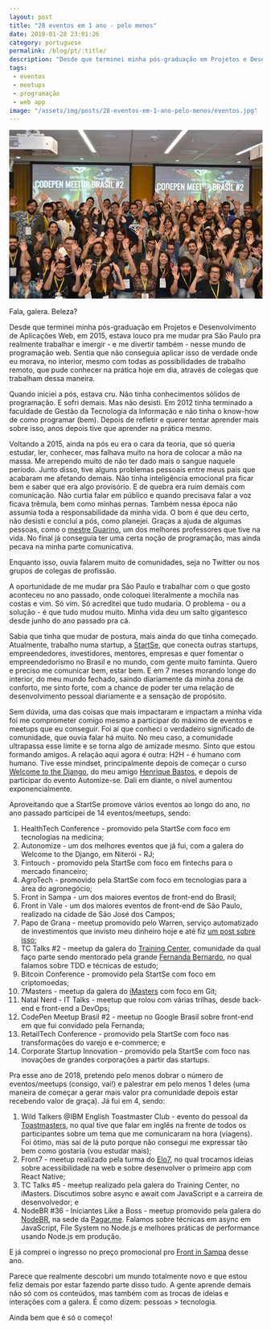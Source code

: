 ```yaml
---
layout: post
title: "28 eventos em 1 ano - pelo menos"
date: 2018-01-28 23:01:26
category: portuguese
permalink: /blog/pt/:title/
description: "Desde que terminei minha pós-graduação em Projetos e Desenvolvimento de Aplicações Web, em 2015, estava louco pra me mudar pra São Paulo pra realmente trabalhar e imergir - e me divertir também - nesse mundo de programação web."
tags:
 - eventos
 - meetups
 - programação
 - web app
image: "/assets/img/posts/28-eventos-em-1-ano-pelo-menos/eventos.jpg"
---
```


![Galera no final do CodePen Meetup Brasil, no Google Brasil ](/assets/img/posts/28-eventos-em-1-ano-pelo-menos/eventos.jpg)

Fala, galera. Beleza?

Desde que terminei minha pós-graduação em Projetos e Desenvolvimento de Aplicações Web, em 2015, estava louco pra me mudar pra São Paulo pra realmente trabalhar e imergir - e me divertir também - nesse mundo de programação web. Sentia que não conseguia aplicar isso de verdade onde eu morava, no interior, mesmo com todas as possibilidades de trabalho remoto, que pude conhecer na prática hoje em dia, através de colegas que trabalham dessa maneira.

Quando iniciei a pós, estava cru. Não tinha conhecimentos sólidos de programação. E sofri demais. Mas não desisti. Em 2012 tinha terminado a faculdade de Gestão da Tecnologia da Informação e não tinha o know-how de como programar (bem). Depois de refletir e querer tentar aprender mais sobre isso, anos depois tive que aprender na prática mesmo. 

Voltando a 2015, ainda na pós eu era o cara da teoria, que só queria estudar, ler, conhecer, mas falhava muito na hora de colocar a mão na massa. Me arrependo muito de não ter dado mais o sangue naquele período. Junto disso, tive alguns problemas pessoais entre meus pais que acabaram me afetando demais. Não tinha inteligência emocional pra ficar bem e saber que era algo provisório. E de quebra era ruim demais com comunicação. Não curtia falar em público e quando precisava falar a voz ficava trêmula, bem como minhas pernas. Também nessa época não assumia toda a responsabilidade da minha vida. O bom é que deu certo, não desisti e concluí a pós, como planejei. Graças a ajuda de algumas pessoas, como o <a href="http://www.luizguarino.com.br/site/" target="_blank">mestre Guarino</a>, um dos melhores professores que tive na vida. No final já conseguia ter uma certa noção de programação, mas ainda pecava na minha parte comunicativa.

Enquanto isso, ouvia falarem muito de comunidades, seja no Twitter ou nos grupos de colegas de profissão.

A oportunidade de me mudar pra São Paulo e trabalhar com o que gosto aconteceu no ano passado, onde coloquei literalmente a mochila nas costas e vim. Só vim. Só acreditei que tudo mudaria. O problema - ou a solução - é que tudo mudou muito. Minha vida deu um salto gigantesco desde junho do ano passado pra cá.

Sabia que tinha que mudar de postura, mais ainda do que tinha começado. Atualmente, trabalho numa startup, a <a href="https://startse.com" target="_blank">StartSe</a>, que conecta outras startups, empreendedores, investidores, mentores, empresas e quer fomentar o empreendedorismo no Brasil e no mundo, com gente muito faminta. Quero e preciso me comunicar bem, estar bem. E em 7 meses morando longe do interior, do meu mundo fechado, saindo diariamente da minha zona de conforto, me sinto forte, com a chance de poder ter uma relação de desenvolvimento pessoal diariamente e a sensação de propósito.

Sem dúvida, uma das coisas que mais impactaram e impactam a minha vida foi me comprometer comigo mesmo a participar do máximo de eventos e meetups que eu conseguir. Foi aí que conheci o verdadeiro significado de comunidade, que ouvia falar há muito. No meu caso, a comunidade ultrapassa esse limite e se torna algo de amizade mesmo. Sinto que estou formando amigos. A relação aqui agora é outra: H2H - é humano com humano. Tive esse mindset, principalmente depois de começar o curso <a href="https://welcometothedjango.com.br/" target="_blank">Welcome to the Django</a>, do meu amigo <a href="http://henriquebastos.net/" target="_blank">Henrique Bastos</a>, e depois de participar do evento Automize-se. Dali em diante, o nível aumentou exponencialmente.

Aproveitando que a StartSe promove vários eventos ao longo do ano, no ano passado participei de 14 eventos/meetups, sendo:

1. HealthTech Conference - promovido pela StartSe com foco em tecnologias na medicina;
1. Autonomize - um dos melhores eventos que já fui, com a galera do Welcome to the Django, em Niterói - RJ;
1. Fintouch - promovido pela StartSe com foco em fintechs para o mercado financeiro;
1. AgroTech - promovido pela StartSe com foco em tecnologias para a área do agronegócio;
1. Front in Sampa - um dos maiores eventos de front-end do Brasil;
1. Front in Vale - um dos maiores eventos de front-end de São Paulo, realizado na cidade de São José dos Campos;
1. Papo de Grana - meetup promovido pelo Warren, serviço automatizado de investimentos que invisto meu dinheiro hoje e até fiz <a href="http://www.ederchristian.com/blog/pt/tchau-poupanca-oi-warren/" target="_blank">um post sobre isso</a>;
1. TC Talks #2  - meetup da galera do <a href="https://trainingcenter.io/" target="_blank">Training Center</a>, comunidade da qual faço parte sendo mentorado pela grande <a href="http://fernandabernardo.com.br/" target="_blank">Fernanda Bernardo</a>, no qual falamos sobre TDD e técnicas de estudo;
1. Bitcoin Conference - promovido pela StartSe com foco em criptomoedas;
1. 7Masters - meetup da galera do <a href="https://imasters.com.br" target="_blank">iMasters</a> com foco em Git;
1. Natal Nerd - IT Talks - meetup que rolou com várias trilhas, desde back-end e front-end a DevOps;
1. CodePen Meetup Brasil #2 - meetup no Google Brasil sobre front-end em que fui convidado pela Fernanda;
1. RetailTech Conference - promovido pela StartSe com foco nas transformações do varejo e e-commerce; e
1. Corporate Startup Innovation - promovido pela StartSe com foco nas inovações de grandes corporações a partir das startups.

Pra esse ano de 2018, pretendo pelo menos dobrar o número de eventos/meetups (consigo, vai!) e palestrar em pelo menos 1 deles (uma maneira de começar a gerar mais valor pra comunidade depois estar recebendo valor de graça). Já fui em 4, sendo:

1. Wild Talkers @IBM English Toastmaster Club - evento do pessoal da <a href="https://www.toastmasters.org/" target="_blank">Toastmasters</a>, no qual tive que falar em inglês na frente de todos os participantes sobre um tema que me comunicaram na hora (viagens). Foi ótimo, mas saí de lá puto porque não consegui me expressar tão bem como gostaria (vou estudar mais);
1. Front7 - meetup realizado pela turma do <a href="https://www.elo7.com.br/" target="_blank">Elo7</a>, no qual trocamos ideias sobre acessibilidade na web e sobre desenvolver o primeiro app com React Native;
1. TC Talks #5 - meetup realizado pela galera do Training Center, no iMasters. Discutimos sobre async e await com JavaScript e a carreira de desenvolvedor; e
1. NodeBR #36 - Iniciantes Like a Boss - meetup promovido pela galera do <a href="https://nodebr.org/" target="_blank">NodeBR</a>, na sede da <a href="https://pagar.me/" target="_blank">Pagar.me</a>. Falamos sobre técnicas em async em JavaScript, File System no Node.js e melhores práticas de performance usando Node.js em produção.

E já comprei o ingresso no preço promocional pro <a href="http://www.frontinsampa.com.br/" target="_blank">Front in Sampa</a> desse ano.

Parece que realmente descobri um mundo totalmente novo e que estou feliz demais por estar fazendo parte disso tudo. A gente aprende demais não só com os conteúdos, mas também com as trocas de ideias e interações com a galera. É como dizem: pessoas > tecnologia.

Ainda bem que é só o começo!
